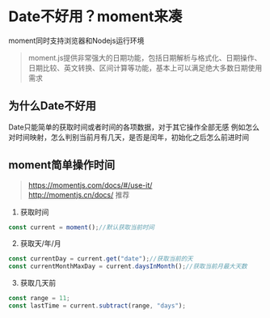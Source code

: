 # Date不好用？moment来凑
moment同时支持浏览器和Nodejs运行环境
> moment.js提供非常强大的日期功能，包括日期解析与格式化、日期操作、日期比较、英文转换、区间计算等功能，基本上可以满足绝大多数日期使用需求

## 为什么Date不好用
Date只能简单的获取时间或者时间的各项数据，对于其它操作全部无感
例如怎么对时间映射，怎么判别当前月有几天，是否是闰年，初始化之后怎么前进时间


## moment简单操作时间
> https://momentjs.com/docs/#/use-it/     
  http://momentjs.cn/docs/ 推荐

1. 获取时间
```javascript
const current = moment();//默认获取当前时间
```

2. 获取天/年/月
```javascript
const currentDay = current.get("date");//获取当前的天
const currentMonthMaxDay = current.daysInMonth();//获取当前月最大天数
```

3. 获取几天前
```javascript
const range = 11;
const lastTime = current.subtract(range, "days");
```